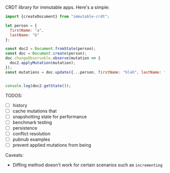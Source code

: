 CRDT library for immutable apps. Here's a simple:

```javascript
import {createDocument} from "immutable-crdt";

let person = {
  firstName: "a",
  lastName: "b"
};

const doc2 = Document.fromState(person);
const doc = Document.create(person);
doc.changeObservable.observe(mutation => {
  doc2.applyMutation(mutation);
}); 
const mutations = doc.update({...person, firstName: "blah", lastName: "blah"});


console.log(doc2.getState());
```


TODOS:

- [ ] history
- [ ] cache mutations that
- [ ] snapshotting state for performance
- [ ] benchmark testing
- [ ] persistence
- [ ] conflict resolution
- [ ] pubnub examples
- [ ] prevent applied mutations from being 

Caveats:

- Diffing method doesn't work for certain scenarios such as `incrementing`